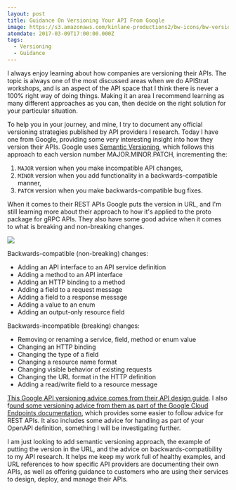 ```yaml
---
layout: post
title: Guidance On Versioning Your API From Google
image: https://s3.amazonaws.com/kinlane-productions2/bw-icons/bw-version.png
atomdate: 2017-03-09T17:00:00.000Z
tags:
  - Versioning
  - Guidance
---
```

I always enjoy learning about how companies are versioning their APIs. The topic is always one of the most discussed areas when we do APIStrat workshops, and is an aspect of the API space that I think there is never a 100% right way of doing things. Making it an area I recommend learning as many different approaches as you can, then decide on the right solution for your particular situation.

To help you in your journey, and mine, I try to document any official versioning strategies published by API providers I research. Today I have one from Google, providing some very interesting insight into how they version their APIs. Google uses [Semantic Versioning](http://semver.org/), which follows this approach to each version number MAJOR.MINOR.PATCH, incrementing the:

1.  `MAJOR` version when you make incompatible API changes,
2.  `MINOR` version when you add functionality in a backwards-compatible manner,
3.  `PATCH` version when you make backwards-compatible bug fixes.

When it comes to their REST APIs Google puts the version in URL, and I'm still learning more about their approach to how it's applied to the proto package for gRPC APIs. They also have some good advice when it comes to what is breaking and non-breaking changes.

![](https://s3.amazonaws.com/kinlane-productions2/bw-icons/bw-broken-gears.png)

Backwards-compatible (non-breaking) changes:

*   Adding an API interface to an API service definition
*   Adding a method to an API interface
*   Adding an HTTP binding to a method
*   Adding a field to a request message
*   Adding a field to a response message
*   Adding a value to an enum
*   Adding an output-only resource field

Backwards-incompatible (breaking) changes:

*   Removing or renaming a service, field, method or enum value
*   Changing an HTTP binding
*   Changing the type of a field
*   Changing a resource name format
*   Changing visible behavior of existing requests
*   Changing the URL format in the HTTP definition
*   Adding a read/write field to a resource message

[This Google API versioning advice comes from their API design guide](https://cloud.google.com/apis/design/versioning). I also f[ound some versioning advice from them as part of the Google Cloud Endpoints documentation](https://cloud.google.com/endpoints/docs/versioning-an-api), which provides some easier to follow advice for REST APIs. It also includes some advice for handling as part of your OpenAPI definition, something I will be investigating further.

I am just looking to add semantic versioning approach, the example of putting the version in the URL, and the advice on backwards-compatibility to my API research. It helps me keep my work full of healthy examples, and URL references to how specific API providers are documenting their own APIs, as well as offering guidance to customers who are using their services to design, deploy, and manage their APIs.